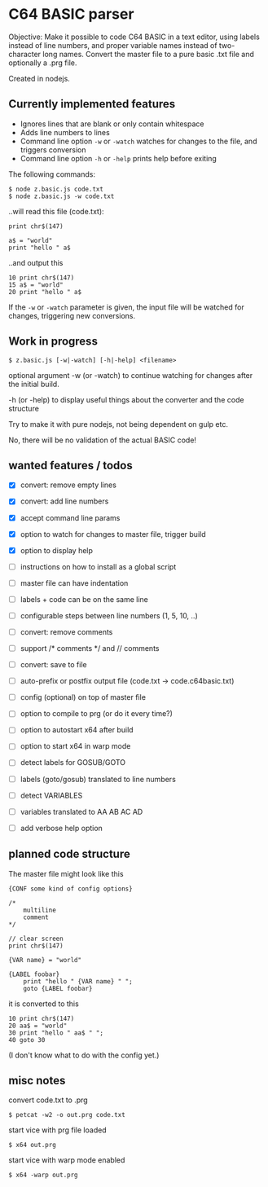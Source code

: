# C64 BASIC parser


Objective: Make it possible to code C64 BASIC in a text editor, using labels instead of line numbers, and proper variable names instead of two-character long names. Convert the master file to a pure basic .txt file and optionally a .prg file.

Created in nodejs.


## Currently implemented features

- Ignores lines that are blank or only contain whitespace
- Adds line numbers to lines
- Command line option `-w` or `-watch` watches for changes to the file, and triggers conversion
- Command line option `-h` or `-help` prints help before exiting


The following commands:
```
$ node z.basic.js code.txt
$ node z.basic.js -w code.txt
```

..will read this file (code.txt):
```
print chr$(147)

a$ = "world"
print "hello " a$
```

..and output this
```
10 print chr$(147)
15 a$ = "world"
20 print "hello " a$
```

If the `-w` or `-watch` parameter is given, the input file will be watched for changes, triggering new conversions.


## Work in progress

```
$ z.basic.js [-w|-watch] [-h|-help] <filename>
```

optional argument -w (or -watch) to continue watching for changes after the
initial build.

-h (or -help) to display useful things about the converter and the code structure

Try to make it with pure nodejs, not being dependent on gulp etc.

No, there will be no validation of the actual BASIC code!

## wanted features / todos

- [x] convert: remove empty lines
- [x] convert: add line numbers
- [x] accept command line params
- [x] option to watch for changes to master file, trigger build
- [x] option to display help
- [ ] instructions on how to install as a global script
- [ ] master file can have indentation
- [ ] labels + code can be on the same line
- [ ] configurable steps between line numbers (1, 5, 10, ..)
- [ ] convert: remove comments
- [ ] support /* comments */ and // comments
- [ ] convert: save to file
- [ ] auto-prefix or postfix output file (code.txt -> code.c64basic.txt)
- [ ] config (optional) on top of master file
- [ ] option to compile to prg (or do it every time?)
- [ ] option to autostart x64 after build
- [ ] option to start x64 in warp mode
- [ ] detect labels for GOSUB/GOTO
- [ ] labels (goto/gosub) translated to line numbers
- [ ] detect VARIABLES
- [ ] variables translated to AA AB AC AD
- [ ] add verbose help option


## planned code structure

The master file might look like this

```
{CONF some kind of config options}

/*
    multiline
    comment
*/

// clear screen
print chr$(147)

{VAR name} = "world"

{LABEL foobar}
    print "hello " {VAR name} " ";
    goto {LABEL foobar}

```

it is converted to this
```
10 print chr$(147)
20 aa$ = "world"
30 print "hello " aa$ " ";
40 goto 30
```

(I don't know what to do with the config yet.)


## misc notes

convert code.txt to .prg
```
$ petcat -w2 -o out.prg code.txt
```

start vice with prg file loaded
```
$ x64 out.prg
```

start vice with warp mode enabled
```
$ x64 -warp out.prg
```

